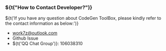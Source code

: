 ### ${t("How to Contact Developer?")}

${t('If you have any question about CodeGen ToolBox, please kindly refer to the contact information as below:')}

- work7z@outlook.com
- Github Issue
- ${t('QQ Chat Group')}: 106038310
